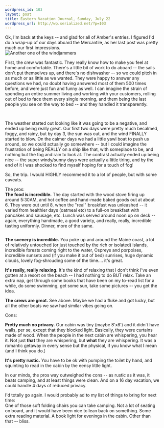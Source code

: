 ```yaml
--- 
wordpress_id: 103
layout: post
title: Eastern Vacation Journal, Sunday, July 22
wordpress_url: http://wp.serialized.net/?p=103
---
```

<p>Ok, I'm back at the keys -- and glad for all of Amber's entries. I figured I'd do a wrap-up of our days aboard the Mercantile, as her last post was pretty much our first impressions.<br />
<img src="http://serialized.net/images/23.jpg" alt="Another one of the windjammers" /></p>

<p><img src="http://serialized.net/images/22.jpg" alt="" class="left" style="float:left" />
First, the crew was fantastic. They really know how to make you feel at home and comfortable. There's a little bit of work to do aboard -- the sails don't put themselves up, and there's no dishwasher -- so we could pitch in as much or as little as we wanted. They were happy to answer any questions we had, no doubt having answered most of them 500 times before, and were just fun and funny as well. I can imagine the strain of spending an entire summer living and working with your customers, rolling out of bed to face them every single morning, and them being the last people you see on the way to bed -- and they handled it transparently. </p>

<p><img src="http://serialized.net/images/18.jpg" alt="" />
<img src="http://serialized.net/images/24.jpg" alt="" /></p>

<p>The weather started out looking like it was going to be a negative, and ended up being really great. Our first two days were pretty much becalmed, foggy, and rainy, but by day 3, the sun was out, and the wind <span class="caps">FINALLY </span>started to blow. On the calmer days we had a little yawl boat to push us around, so we could actually go somewhere -- but I could imagine the frustration of being <span class="caps">REALLY </span>on a ship like that, with someplace to be, and nothing but the fog and rain to look at. The contrast actually ended up being nice -- the super windy/sunny days were actually a little tiring, and by the end of it I was shocked to find myself hoping for a touch of fog!</p>

<p>So, the trip. I would <span class="caps">HIGHLY </span>recommend it to a lot of people, but with some caveats.</p>

<p>The pros:<br />
<img src="http://serialized.net/images/20.jpg" alt="" class="right" style="float:right" />
<strong>The food is incredible.</strong> The day started with the wood stove firing up around 5:30AM, and hot coffee and hand-made baked goods out at about 6. They were out until 8, when the "real" breakfast was unleashed -- it varied from healthier days (oatmeal etc) to a full-on breakfast with pancakes and sausage, etc. Lunch was served around noon up on deck -- again, everything handmade, a good variety, and really, really, incredible tasting uniformly. Dinner, more of the same.</p>

<p><img src="http://serialized.net/images/19.jpg" alt="" /></p>

<p><strong>The scenery is incredible.</strong> You poke up and around the Maine coast, a lot of relatively untouched (or just touched by the rich or isolated) islands, incredible forests coming right to the water, Ospreys and porpoises, incredible sunsets and (if you make it out of bed) sunrises, huge dynamic clouds, lovely fog-shrouding some of the time.... it's great.<br />
<img src="http://serialized.net/images/21.jpg" alt="" /></p>

<p><strong>It's really, really relaxing.</strong> It's the kind of relaxing that I don't think I've even gotten at a resort on the beach -- I had nothing to do <span class="caps">BUT </span>relax. Take an extra nap, get through some books that have been on my to-read list for a while, do some swimming, get some sun, take some pictures -- you get the idea.</p>

<p><strong>The crews are great.</strong> See above. Maybe we had a fluke and got lucky, but all the other boats we saw had similar vibes going on.</p>

<p>Cons:</p>

<p><strong>Pretty much no privacy.</strong> Our cabin was tiny (maybe 8'x8') and it didn't have walls, per se, except that they blocked light. Basically, they were curtains made of wood. When the people in the next cabin are whispering, you hear it. Not just <strong>that</strong> they are whispering, but <strong>what</strong> they are whispering. It was a romantic getaway in every sense but the physical, if you know what I mean (and I think you do.)</p>

<p><strong>It's pretty rustic.</strong> You have to be ok with pumping the toilet by hand, and squinting to read in the cabin by the eensy little light.</p>

<p>In our minds, the pros way outweighed the cons -- as rustic as it was, it beats camping, and at least things were clean. And on a 16 day vacation, we could handle 4 days of reduced privacy. </p>

<p>I'd totally go again. I would probably ad to my list of things to bring for next time:<br />
One of those soft folding chairs you can take camping. Not a lot of seating on board, and it would have been nice to lean back on something. Some extra reading material. A book light for evenings in the cabin. Other than that -- bliss.</p>
